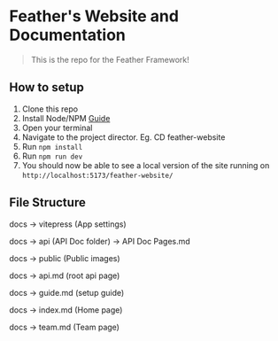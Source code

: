# Feather's Website and Documentation
> This is the repo for the Feather Framework!

## How to setup
1. Clone this repo
2. Install Node/NPM [Guide](https://www.guru99.com/download-install-node-js.html)
3. Open your terminal
4. Navigate to the project director. Eg. CD feather-website
5. Run `npm install`
6. Run `npm run dev`
7. You should now be able to see a local version of the site running on `http://localhost:5173/feather-website/`

## File Structure
  docs -> vitepress (App settings)

  docs -> api (API Doc folder) -> API Doc Pages.md

  docs -> public (Public images)

  docs -> api.md (root api page)

  docs -> guide.md (setup guide)

  docs -> index.md (Home page)
  
  docs -> team.md (Team page)